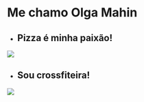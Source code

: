 
# Me chamo Olga Mahin

* ## Pizza é minha paixão!
 ![](https://img.pngio.com/love-pizza-heart-pizza-is-love-2402071-free-cliparts-on-i-love-pizza-png-920_880.png)

* ## Sou crossfiteira! 
![](https://crossfitburnout.com.br/wp-content/uploads/2017/06/beneficios-do-crossfit-burnout-teresopolis.png)